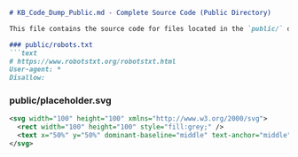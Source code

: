 
```markdown
# KB_Code_Dump_Public.md - Complete Source Code (Public Directory)

This file contains the source code for files located in the `public/` directory.

### public/robots.txt
```text
# https://www.robotstxt.org/robotstxt.html
User-agent: *
Disallow:
```

### public/placeholder.svg
```xml
<svg width="100" height="100" xmlns="http://www.w3.org/2000/svg">
  <rect width="100" height="100" style="fill:grey;" />
  <text x="50%" y="50%" dominant-baseline="middle" text-anchor="middle" font-family="Arial" font-size="16" fill="white">Placeholder</text>
</svg>
```
<!-- Note: favicon.ico is a binary file and its content won't be dumped here. -->
<!-- Note: manifest.json content will be generated if vite-plugin-pwa is fully configured and run. -->
```
